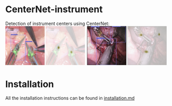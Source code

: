 # CenterNet-instrument

Detection of instrument centers using CenterNet: 
![alt text](center.png)


# Installation
All the installation instructions can be found in [installation.md](installation.md) 
